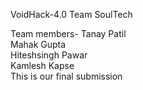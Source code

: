 VoidHack-4.0
Team SoulTech

Team members-
Tanay Patil <br>
Mahak Gupta <br>
Hiteshsingh Pawar <br>
Kamlesh Kapse <br>
This is our final submission
